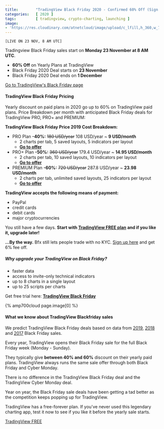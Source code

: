 ```yaml
---
title:        "TradingView Black Friday 2020 - Confirmed 60% Off (Sign Up Now)"
categories:   [ 2020 ]
tags:         [ tradingview, crypto-charting, launching ]
image:
- 'https://res.cloudinary.com/atnetcloud/image/upload/c_lfill,h_360,w_700/v1584501142/atnet/_banner/tv_1200_628_a4o4s6.jpg'
---
```


`[LIVE ON 23 NOV, 8 AM UTC]`

Tradingview Black Friday sales start on **Monday 23 November at 8 AM UTC**.

* **60% Off** on Yearly Plans at TradingView
* Black Friday 2020 Deal starts on **23 November**
* Black Friday 2020 Deal ends on **1 December**

<a class="btn" rel="nofollow" href="https://bit.ly/at-tvd-ebf">Go to TradingView's Black Friday page</a>

#### TradingView Black Friday Pricing

Yearly discount on paid plans in 2020 go up to 60% on TradingView paid plans.
Price Breakdown per month with anticipated Black Friday deals for TradingView PRO, PRO+ and PREMIUM:

**TradingView Black Friday Price 2019 Cost Breakdown:**

* PRO Plan **-40%:** <s>180 USD/year</s> 108 USD/year ~ **9 USD/month**
  - 2 charts per tab, 5 saved layouts, 5 indicators per layout
  - **[Go to offer](https://bit.ly/at-tvd-ebf)**
* PRO+ Plan **-50%:** <s>360 USD/year</s> 179.4 USD/year ~ **14.95 USD/month**
  - 2 charts per tab, 10 saved layouts, 10 indicators per layout
  - **[Go to offer](https://bit.ly/at-tvd-ebf)**
* PREMIUM Plan **-60%:** <s>720 USD/year</s> 287.8 USD/year ~ **23.98 USD/month**
  - 2 charts per tab, unlimited saved layouts, 25 indicators per layout
  - **[Go to offer](https://bit.ly/at-tvd-ebf)**

**TradingView accepts the following means of payment:**

* PayPal
* credit cards
* debit cards
* major cryptocurrencies

<p>You still have a few days. <strong>Start with <a href="http://bit.ly/at-tvd-eth" rel="nofollow">TradingView FREE plan</a> and if you like it, upgrade later!</strong></p>

<p><strong>...By the way.</strong> Bfx still lets people trade with no KYC. <a href="http://bit.ly/the-cat-mouse-game" rel="nofollow" target="_blank">Sign up here</a> and get 6% fee off.</p>


##### Why upgrade your TradingView on Black Friday?

* faster data
* access to invite-only technical indicators
* up to 8 charts in a single layout
* up to 25 scripts per charts

<p>Get free trial here: <b><a href="https://www.tradingview.com/black-friday/?offer_id=10&aff_id=3223&file_id=619" target="_blank" rel="nofollow">TradingView Black Friday</a></b></p>

{% amp700cloud page.image[0] %}


#### What we know about TradingView Blackfriday sales

We predict TradingView Black Friday deals based on data from [2019](#past2019-tradingview), [2018](#past2018-tradingview) and [2017](#past2017) Black Friday sales.

Every year, TradingView opens their Black Friday sale for the full Black Friday week (Monday - Sunday).

They typically give **between 40% and 60%** discount on their yearly paid plans. TradingView always runs the same sale offer through both Black Friday and Cyber Monday.

There is no difference in the TradingView Black Friday deal and the TradingView Cyber Monday deal.

Year on year, the Black Friday sale deals have been getting a tad better as the competition keeps popping up for TradingView.

TradingView has a free-forever plan. If you've never used this legendary charting app, test it now to see if you like it before the yearly sale starts.

<p><a href="http://bit.ly/at-tvd-eth" class="btn" rel="nofollow">TradingView FREE</a></p>
